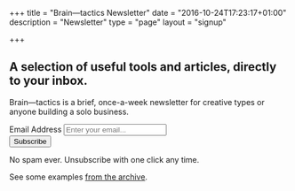 +++
title = "Brain—tactics Newsletter"
date = "2016-10-24T17:23:17+01:00"
description = "Newsletter"
type = "page"
layout = "signup"

+++

<h2 class="u-h3">A selection of useful tools and articles, directly to your inbox.</h2>

<p>Brain&mdash;tactics is a brief, once-a-week newsletter for creative types or anyone building a solo business.</p>

<div class="u-marginTop-m"><form action="//harrycresswell.us14.list-manage.com/subscribe/post?u=4e8fba8d0ab4a857159c0104e&amp;id=d6ad2b65ca" method="post" name="mc-embedded-subscribe-form" class="validate" target="_blank" novalidate>
      <label class="u-visually-hidden" for="mce-EMAIL">Email Address</label>
      <input class="c-form c-form__input" name="EMAIL" placeholder="Enter your email..." type="email">
      <input name="LOCATION" value="newsletter landing page" type="hidden" id="mce-LOCATION">
      <div id="mce-responses" class="clear">
        <div class="response" id="mce-error-response" style="display:none"></div>
        <div class="response" id="mce-success-response" style="display:none"></div>
      </div>
      <!-- real people should not fill this in and expect good things - do not remove this or risk form bot signups-->
      <div style="position: absolute; left: -5000px;" aria-hidden="true">
        <input type="text" name="b_4e8fba8d0ab4a857159c0104e_d6ad2b65ca" tabindex="-1" value="">
      </div>
      <div class="c-newsletter__form-button">
        <input class="c-button c-button--primary" name="subscribe" type="submit" value="Subscribe">
      </div>
</form>
</div>


<p class="u-h5">No spam ever. Unsubscribe with one click any time.</a>

<p class="u-marginTop-m">See some examples <a href="http://us14.campaign-archive1.com/home/?u=4e8fba8d0ab4a857159c0104e&id=d6ad2b65ca">from the archive</a>.</p>
